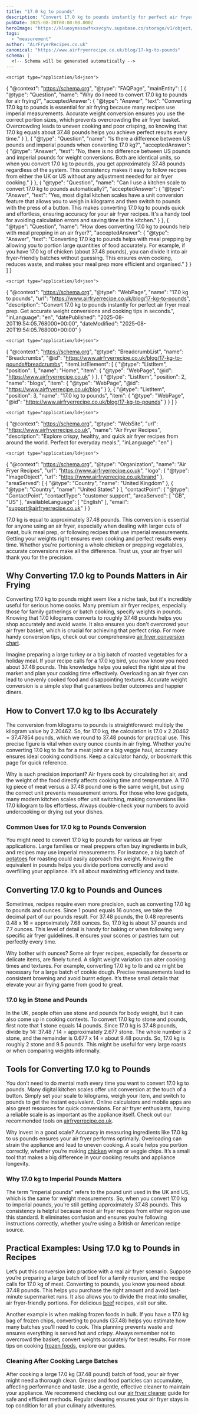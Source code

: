 ```yaml
---
title: "17.0 kg to pounds"
description: "Convert 17.0 kg to pounds instantly for perfect air fryer meal prep. Get accurate weight conversions and cooking tips in seconds."
pubDate: 2025-08-20T00:00:00.000Z
heroImage: "https://klueoymssxwfnxsvcyhv.supabase.co/storage/v1/object/public/Shmucket/17-kg-to-pounds.webp"
tags:
  - "measurement"
author: "AirFryerRecipes.co.uk"
canonical: "https://www.airfryerrecipe.co.uk/blog/17-kg-to-pounds"
schema: |
  <!-- Schema will be generated automatically -->
---
```

<script type="application/ld+json">
{
    "@context": "https://schema.org",
    "@type": "BlogPosting",
    "url": "https://www.airfryerrecipe.co.uk/blog/17-kg-to-pounds",
    "mainEntityOfPage": {
        "@type": "WebPage",
        "@id": "https://www.airfryerrecipe.co.uk/blog/17-kg-to-pounds"
    },
    "headline": "Quick 17.0 kg to Pounds Conversion for Air Fryer Cooking",
    "description": "Convert 17.0 kg to pounds instantly for perfect air fryer meal prep. Get accurate weight conversions and cooking tips in seconds.",
    "author": {
        "@type": "Person",
        "name": "AirFryerRecipes.co.uk",
        "url": "https://www.airfryerrecipe.co.uk/about",
        "image": {
            "@type": "ImageObject",
            "url": "https://klueoymssxwfnxsvcyhv.supabase.co/storage/v1/object/public/Shmucket/Me.jpg"
        }
    },
    "publisher": {
        "@type": "Organization",
        "name": "Air Fryer Recipe",
        "logo": {
            "@type": "ImageObject",
            "url": "https://cdn.prod.website-files.com/68224a465dfe9a7ab4f57570/6844191451a8b2f1e37e63cc_Untitled%20design%20-%202025-06-05T205644.948%20(1).png"
        }
    },
    "datePublished": "2025-08-20T19:54:05.768Z",
    "dateModified": "2025-08-20T19:54:05.768Z",
    "image": {
        "@type": "ImageObject",
        "url": "https://klueoymssxwfnxsvcyhv.supabase.co/storage/v1/object/public/Shmucket/17-kg-to-pounds.webp"
    },
    "about": {
        "@type": "Thing",
        "name": "Measurement"
    },
    "articleSection": "Measurement",
    "inLanguage": "en-GB"
}
</script>

    <script type="application/ld+json">
{
    "@context": "https://schema.org",
    "@type": "FAQPage",
    "mainEntity": [
        {
            "@type": "Question",
            "name": "Why do I need to convert 17.0 kg to pounds for air frying?",
            "acceptedAnswer": {
                "@type": "Answer",
                "text": "Converting 17.0 kg to pounds is essential for air frying because many recipes use imperial measurements. Accurate weight conversion ensures you use the correct portion sizes, which prevents overcrowding the air fryer basket. Overcrowding leads to uneven cooking and poor crisping, so knowing that 17.0 kg equals about 37.48 pounds helps you achieve perfect results every time."
            }
        },
        {
            "@type": "Question",
            "name": "Is there a difference between US pounds and imperial pounds when converting 17.0 kg?",
            "acceptedAnswer": {
                "@type": "Answer",
                "text": "No, there is no difference between US pounds and imperial pounds for weight conversions. Both are identical units, so when you convert 17.0 kg to pounds, you get approximately 37.48 pounds regardless of the system. This consistency makes it easy to follow recipes from either the UK or US without any adjustment needed for air fryer cooking."
            }
        },
        {
            "@type": "Question",
            "name": "Can I use a kitchen scale to convert 17.0 kg to pounds automatically?",
            "acceptedAnswer": {
                "@type": "Answer",
                "text": "Yes, most digital kitchen scales have a unit conversion feature that allows you to weigh in kilograms and then switch to pounds with the press of a button. This makes converting 17.0 kg to pounds quick and effortless, ensuring accuracy for your air fryer recipes. It's a handy tool for avoiding calculation errors and saving time in the kitchen."
            }
        },
        {
            "@type": "Question",
            "name": "How does converting 17.0 kg to pounds help with meal prepping in an air fryer?",
            "acceptedAnswer": {
                "@type": "Answer",
                "text": "Converting 17.0 kg to pounds helps with meal prepping by allowing you to portion large quantities of food accurately. For example, if you have 17.0 kg of chicken (about 37.48 pounds), you can divide it into air fryer-friendly batches without guessing. This ensures even cooking, reduces waste, and makes your meal prep more efficient and organised."
            }
        }
    ]
}
</script>

    <script type="application/ld+json">
{
    "@context": "https://schema.org",
    "@type": "WebPage",
    "name": "17.0 kg to pounds",
    "url": "https://www.airfryerrecipe.co.uk/blog/17-kg-to-pounds",
    "description": "Convert 17.0 kg to pounds instantly for perfect air fryer meal prep. Get accurate weight conversions and cooking tips in seconds.",
    "inLanguage": "en",
    "datePublished": "2025-08-20T19:54:05.768000+00:00",
    "dateModified": "2025-08-20T19:54:05.768000+00:00"
}
</script>

    <script type="application/ld+json">
{
    "@context": "https://schema.org",
    "@type": "BreadcrumbList",
    "name": "Breadcrumbs",
    "@id": "https://www.airfryerrecipe.co.uk/blog/17-kg-to-pounds#breadcrumbs",
    "itemListElement": [
        {
            "@type": "ListItem",
            "position": 1,
            "name": "Home",
            "item": {
                "@type": "WebPage",
                "@id": "https://www.airfryerrecipe.co.uk"
            }
        },
        {
            "@type": "ListItem",
            "position": 2,
            "name": "blogs",
            "item": {
                "@type": "WebPage",
                "@id": "https://www.airfryerrecipe.co.uk/blog"
            }
        },
        {
            "@type": "ListItem",
            "position": 3,
            "name": "17.0 kg to pounds",
            "item": {
                "@type": "WebPage",
                "@id": "https://www.airfryerrecipe.co.uk/blog/17-kg-to-pounds"
            }
        }
    ]
}
</script>

    <script type="application/ld+json">
{
    "@context": "https://schema.org",
    "@type": "WebSite",
    "url": "https://www.airfryerrecipe.co.uk",
    "name": "Air Fryer Recipes",
    "description": "Explore crispy, healthy, and quick air fryer recipes from around the world. Perfect for everyday meals.",
    "inLanguage": "en"
}
</script>

    <script type="application/ld+json">
{
    "@context": "https://schema.org",
    "@type": "Organization",
    "name": "Air Fryer Recipes",
    "url": "https://www.airfryerrecipe.co.uk",
    "logo": {
        "@type": "ImageObject",
        "url": "https://www.airfryerrecipe.co.uk/brand"
    },
    "areaServed": [
        {
            "@type": "Country",
            "name": "United Kingdom"
        },
        {
            "@type": "Country",
            "name": "United States"
        }
    ],
    "contactPoint": {
        "@type": "ContactPoint",
        "contactType": "customer support",
        "areaServed": [
            "GB",
            "US"
        ],
        "availableLanguage": [
            "English"
        ],
        "email": "support@airfryerrecipe.co.uk"
    }
}
</script>

<p>17.0 kg is equal to approximately 37.48 pounds. This conversion is essential for anyone using an air fryer, especially when dealing with larger cuts of meat, bulk meal prep, or following recipes that use imperial measurements. Getting your weights right ensures even cooking and perfect results every time. Whether you're portioning a whole chicken or prepping vegetables, accurate conversions make all the difference. Trust us, your air fryer will thank you for the precision.</p>

<h2>Why Converting 17.0 kg to Pounds Matters in Air Frying</h2>
<p>Converting 17.0 kg to pounds might seem like a niche task, but it's incredibly useful for serious home cooks. Many premium air fryer recipes, especially those for family gatherings or batch cooking, specify weights in pounds. Knowing that 17.0 kilograms converts to roughly 37.48 pounds helps you shop accurately and avoid waste. It also ensures you don't overcrowd your air fryer basket, which is crucial for achieving that perfect crisp. For more handy conversion tips, check out our comprehensive <a href="https://www.airfryerrecipe.co.uk/air-fryer-conversion-chart">air fryer conversion chart</a>.</p>
<p>Imagine preparing a large turkey or a big batch of roasted vegetables for a holiday meal. If your recipe calls for a 17.0 kg bird, you now know you need about 37.48 pounds. This knowledge helps you select the right size at the market and plan your cooking time effectively. Overloading an air fryer can lead to unevenly cooked food and disappointing textures. Accurate weight conversion is a simple step that guarantees better outcomes and happier diners.</p>

<h2>How to Convert 17.0 kg to lbs Accurately</h2>
<p>The conversion from kilograms to pounds is straightforward: multiply the kilogram value by 2.20462. So, for 17.0 kg, the calculation is 17.0 x 2.20462 = 37.47854 pounds, which we round to 37.48 pounds for practical use. This precise figure is vital when every ounce counts in air frying. Whether you're converting 17.0 kg to lbs for a meat joint or a big veggie haul, accuracy ensures ideal cooking conditions. Keep a calculator handy, or bookmark this page for quick reference.</p>
<p>Why is such precision important? Air fryers cook by circulating hot air, and the weight of the food directly affects cooking time and temperature. A 17.0 kg piece of meat versus a 37.48 pound one is the same weight, but using the correct unit prevents measurement errors. For those who love gadgets, many modern kitchen scales offer unit switching, making conversions like 17.0 kilogram to lbs effortless. Always double-check your numbers to avoid undercooking or drying out your dishes.</p>

<h3>Common Uses for 17.0 kg to Pounds Conversion</h3>
<p>You might need to convert 17.0 kg to pounds for various air fryer applications. Large families or meal preppers often buy ingredients in bulk, and recipes may use imperial measurements. For instance, a big batch of <a href="https://www.airfryerrecipe.co.uk/recipe-category/potatoes">potatoes</a> for roasting could easily approach this weight. Knowing the equivalent in pounds helps you divide portions correctly and avoid overfilling your appliance. It’s all about maximizing efficiency and taste.</p>

<h2>Converting 17.0 kg to Pounds and Ounces</h2>
<p>Sometimes, recipes require even more precision, such as converting 17.0 kg to pounds and ounces. Since 1 pound equals 16 ounces, we take the decimal part of our pounds result. For 37.48 pounds, the 0.48 represents 0.48 x 16 = approximately 7.68 ounces. So, 17.0 kg is about 37 pounds and 7.7 ounces. This level of detail is handy for baking or when following very specific air fryer guidelines. It ensures your scones or pastries turn out perfectly every time.</p>
<p>Why bother with ounces? Some air fryer recipes, especially for desserts or delicate items, are finely tuned. A slight weight variation can alter cooking times and textures. For example, converting 17.0 kg to lb and oz might be necessary for a large batch of cookie dough. Precise measurements lead to consistent browning and avoid burnt edges. It’s these small details that elevate your air frying game from good to great.</p>

<h3>17.0 kg in Stone and Pounds</h3>
<p>In the UK, people often use stone and pounds for body weight, but it can also come up in cooking contexts. To convert 17.0 kg to stone and pounds, first note that 1 stone equals 14 pounds. Since 17.0 kg is 37.48 pounds, divide by 14: 37.48 / 14 = approximately 2.677 stone. The whole number is 2 stone, and the remainder is 0.677 x 14 = about 9.48 pounds. So, 17.0 kg is roughly 2 stone and 9.5 pounds. This might be useful for very large roasts or when comparing weights informally.</p>

<h2>Tools for Converting 17.0 kg to Pounds</h2>
<p>You don’t need to do mental math every time you want to convert 17.0 kg to pounds. Many digital kitchen scales offer unit conversion at the touch of a button. Simply set your scale to kilograms, weigh your item, and switch to pounds to get the instant equivalent. Online calculators and mobile apps are also great resources for quick conversions. For air fryer enthusiasts, having a reliable scale is as important as the appliance itself. Check out our recommended tools on <a href="https://www.airfryerrecipe.co.uk">airfryerrecipe.co.uk</a>.</p>
<p>Why invest in a good scale? Accuracy in measuring ingredients like 17.0 kg to us pounds ensures your air fryer performs optimally. Overloading can strain the appliance and lead to uneven cooking. A scale helps you portion correctly, whether you’re making <a href="https://www.airfryerrecipe.co.uk/recipe-category/chicken">chicken</a> wings or veggie chips. It’s a small tool that makes a big difference in your cooking results and appliance longevity.</p>

<h3>Why 17.0 kg to Imperial Pounds Matters</h3>
<p>The term "imperial pounds" refers to the pound unit used in the UK and US, which is the same for weight measurements. So, when you convert 17.0 kg to imperial pounds, you’re still getting approximately 37.48 pounds. This consistency is helpful because most air fryer recipes from either region use this standard. It eliminates confusion and ensures you’re following instructions correctly, whether you’re using a British or American recipe source.</p>

<h2>Practical Examples: Using 17.0 kg to Pounds in Recipes</h2>
<p>Let’s put this conversion into practice with a real air fryer scenario. Suppose you’re preparing a large batch of beef for a family reunion, and the recipe calls for 17.0 kg of meat. Converting to pounds, you know you need about 37.48 pounds. This helps you purchase the right amount and avoid last-minute supermarket runs. It also allows you to divide the meat into smaller, air fryer-friendly portions. For delicious <a href="https://www.airfryerrecipe.co.uk/recipe-category/beef">beef</a> recipes, visit our site.</p>
<p>Another example is when making frozen foods in bulk. If you have a 17.0 kg bag of frozen chips, converting to pounds (37.48) helps you estimate how many batches you’ll need to cook. This planning prevents waste and ensures everything is served hot and crispy. Always remember not to overcrowd the basket; convert weights accurately for best results. For more tips on cooking <a href="https://www.airfryerrecipe.co.uk/recipe-category/frozen-foods">frozen foods</a>, explore our guides.</p>

<h3>Cleaning After Cooking Large Batches</h3>
<p>After cooking a large 17.0 kg (37.48 pound) batch of food, your air fryer might need a thorough clean. Grease and food particles can accumulate, affecting performance and taste. Use a gentle, effective cleaner to maintain your appliance. We recommend checking out our <a href="https://www.airfryerrecipe.co.uk/air-fryer-cleaner">air fryer cleaner</a> guide for safe and efficient methods. Regular cleaning ensures your air fryer stays in top condition for all your culinary adventures.</p>
